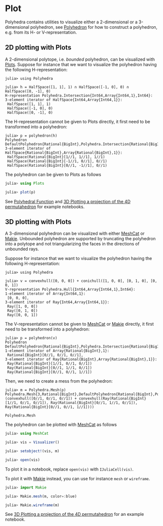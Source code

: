 # Plot

Polyhedra contains utilities to visualize either a 2-dimensional or a 3-dimensional
polyhedron, see [Polyhedron](@ref) for how to construct a polyhedron, e.g. from its H- or V-representation.

## 2D plotting with Plots

A 2-dimensional polytope, i.e. *bounded* polyhedron, can be visualized with [Plots](https://github.com/JuliaPlots/Plots.jl).
Suppose for instance that we want to visualize the polyhedron having the following H-representation:
```jldoctest plots2
julia> using Polyhedra

julia> h = HalfSpace([1, 1], 1) ∩ HalfSpace([-1, 0], 0) ∩ HalfSpace([0, -1], 0)
H-representation Polyhedra.Intersection{Int64,Array{Int64,1},Int64}:
3-element iterator of HalfSpace{Int64,Array{Int64,1}}:
 HalfSpace([1, 1], 1)
 HalfSpace([-1, 0], 0)
 HalfSpace([0, -1], 0)
```

The H-representation cannot be given to Plots directly, it first need to be transformed into a polyhedron:
```jldoctest plots2
julia> p = polyhedron(h)
Polyhedron DefaultPolyhedron{Rational{BigInt},Polyhedra.Intersection{Rational{BigInt},Array{Rational{BigInt},1},Int64},Polyhedra.Hull{Rational{BigInt},Array{Rational{BigInt},1},Int64}}:
3-element iterator of HalfSpace{Rational{BigInt},Array{Rational{BigInt},1}}:
 HalfSpace(Rational{BigInt}[1//1, 1//1], 1//1)
 HalfSpace(Rational{BigInt}[-1//1, 0//1], 0//1)
 HalfSpace(Rational{BigInt}[0//1, -1//1], 0//1)
```

The polyhedron can be given to Plots as follows
```julia
julia> using Plots

julia> plot(p)
```

See [Polyhedral Function](https://github.com/JuliaPolyhedra/Polyhedra.jl/blob/master/examples/Polyhedral%20Function.ipynb) and [3D Plotting a projection of the 4D permutahedron](https://github.com/JuliaPolyhedra/Polyhedra.jl/blob/master/examples/3D%20Plotting%20a%20projection%20of%20the%204D%20permutahedron.ipynb) for example notebooks.

## 3D plotting with Plots

A 3-dimensional polyhedron can be visualized with either [MeshCat](https://github.com/rdeits/MeshCat.jl) or [Makie](https://github.com/JuliaPlots/Makie.jl).
Unbounded polyhedron are supported by truncating the polyhedron into a polytope and not triangularizing the faces in the directions of unbounded rays.

Suppose for instance that we want to visualize the polyhedron having the following H-representation:
```jldoctest plots3
julia> using Polyhedra

julia> v = convexhull([0, 0, 0]) + conichull([1, 0, 0], [0, 1, 0], [0, 0, 1])
V-representation Polyhedra.Hull{Int64,Array{Int64,1},Int64}:
1-element iterator of Array{Int64,1}:
 [0, 0, 0],
3-element iterator of Ray{Int64,Array{Int64,1}}:
 Ray([1, 0, 0])
 Ray([0, 1, 0])
 Ray([0, 0, 1])
```

The V-representation cannot be given to [MeshCat](https://github.com/rdeits/MeshCat.jl) or [Makie](https://github.com/JuliaPlots/Makie.jl) directly, it first need to be transformed into a polyhedron:
```jldoctest plots3
julia> p = polyhedron(v)
Polyhedron DefaultPolyhedron{Rational{BigInt},Polyhedra.Intersection{Rational{BigInt},Array{Rational{BigInt},1},Int64},Polyhedra.Hull{Rational{BigInt},Array{Rational{BigInt},1},Int64}}:
1-element iterator of Array{Rational{BigInt},1}:
 Rational{BigInt}[0//1, 0//1, 0//1],
3-element iterator of Ray{Rational{BigInt},Array{Rational{BigInt},1}}:
 Ray(Rational{BigInt}[1//1, 0//1, 0//1])
 Ray(Rational{BigInt}[0//1, 1//1, 0//1])
 Ray(Rational{BigInt}[0//1, 0//1, 1//1])
```

Then, we need to create a mess from the polyhedron:
```jldoctest plots3
julia> m = Polyhedra.Mesh(p)
Polyhedra.Mesh{3,Rational{BigInt},DefaultPolyhedron{Rational{BigInt},Polyhedra.Intersection{Rational{BigInt},Array{Rational{BigInt},1},Int64},Polyhedra.Hull{Rational{BigInt},Array{Rational{BigInt},1},Int64}}}(convexhull([0//1, 0//1, 0//1]) + convexhull(Ray(Rational{BigInt}[1//1, 0//1, 0//1]), Ray(Rational{BigInt}[0//1, 1//1, 0//1]), Ray(Rational{BigInt}[0//1, 0//1, 1//1])))
```

```@docs
Polyhedra.Mesh
```

The polyhedron can be plotted with [MeshCat](https://github.com/rdeits/MeshCat.jl) as follows
```julia
julia> using MeshCat

julia> vis = Visualizer()

julia> setobject!(vis, m)

julia> open(vis)
```
To plot it in a notebook, replace `open(vis)` with `IJuliaCell(vis)`.

To plot it with [Makie](https://github.com/JuliaPlots/Makie.jl) instead, you can use for instance `mesh` or `wireframe`.
```julia
julia> import Makie

julia> Makie.mesh(m, color=:blue)

julia> Makie.wireframe(m)
```

See [3D Plotting a projection of the 4D permutahedron](https://github.com/JuliaPolyhedra/Polyhedra.jl/blob/master/examples/3D%20Plotting%20a%20projection%20of%20the%204D%20permutahedron.ipynb) for an example notebook.
